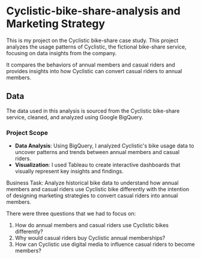 # Cyclistic-bike-share-analysis and Marketing Strategy

This is my project on the Cyclistic bike-share case study. This project analyzes the usage patterns of Cyclistic, the fictional bike-share service, focusing on data insights from the company.

It compares the behaviors of annual members and casual riders and provides insights into how Cyclistic can convert casual riders to annual members.

## Data
 The data used in this analysis is sourced from the Cyclistic bike-share service, cleaned, and analyzed using Google BigQuery.
### Project Scope

-   **Data Analysis**: Using BigQuery, I analyzed Cyclistic's bike usage data to uncover patterns and trends between annual members and casual riders.
-   **Visualization**: I used Tableau to create interactive dashboards that visually represent key insights and findings.
  
Business Task: Analyze historical bike data to understand how annual members and casual riders use Cyclistic bike differently with the intention of designing marketing strategies to convert casual riders into annual members.

There were three questions that we had to focus on:
1. How do annual members and casual riders use Cyclistic bikes differently?
2. Why would casual riders buy Cyclistic annual memberships?
3. How can Cyclistic use digital media to influence casual riders to become members?


